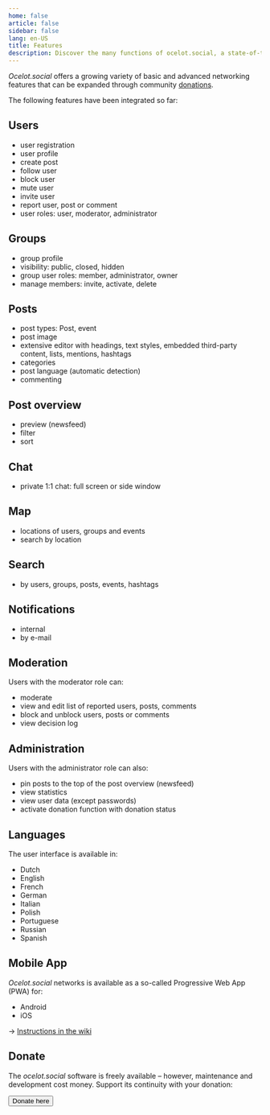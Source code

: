 ```yaml
---
home: false
article: false
sidebar: false
lang: en-US
title: Features
description: Discover the many functions of ocelot.social, a state-of-the-art, extensible and free open source software designed to run your social network of any size.
---
```


*Ocelot.social* offers a growing variety of basic and advanced networking features that can be expanded through community [donations](/en/donate/).

The following features have been integrated so far:

## Users

- user registration
- user profile
- create post
- follow user
- block user
- mute user
- invite user
- report user, post or comment
- user roles: user, moderator, administrator

## Groups

- group profile
- visibility: public, closed, hidden
- group user roles: member, administrator, owner
- manage members: invite, activate, delete

## Posts

- post types: Post, event
- post image
- extensive editor with headings, text styles, embedded third-party content, lists, mentions, hashtags
- categories
- post language (automatic detection)
- commenting

## Post overview

- preview (newsfeed)
- filter
- sort

## Chat

- private 1:1 chat: full screen or side window

## Map

- locations of users, groups and events
- search by location

## Search

- by users, groups, posts, events, hashtags

## Notifications

- internal
- by e-mail

## Moderation

Users with the moderator role can:

- moderate
- view and edit list of reported users, posts, comments
- block and unblock users, posts or comments
- view decision log

## Administration

Users with the administrator role can also:

- pin posts to the top of the post overview (newsfeed)
- view statistics
- view user data (except passwords)
- activate donation function with donation status

## Languages

The user interface is available in:

- Dutch
- English
- French
- German
- Italian
- Polish
- Portuguese
- Russian
- Spanish

## Mobile App

*Ocelot.social* networks is available as a so-called Progressive Web App (PWA) for:

- Android
- iOS

→ [Instructions in the wiki](https://github.com/Ocelot-Social-Community/Ocelot-Social/wiki/en:FAQ#is-there-a-mobile-app)

## Donate

The *ocelot.social* software is freely available – however, maintenance and development cost money.
Support its continuity with your donation:

<!-- markdownlint-disable MD033 -->
<a href="/en/donate/">
  <Button class="donate-button">
    Donate here
  </Button>
</a>
<!-- markdownlint-enable MD033 -->
